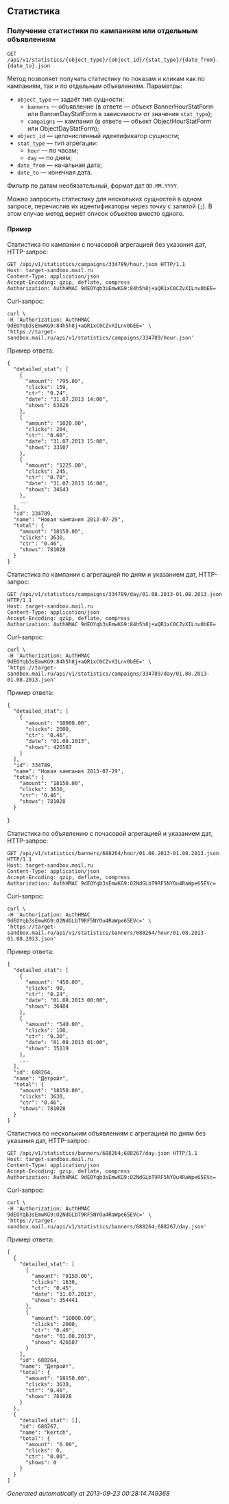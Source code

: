 ## Статистика


### Получение статистики по кампаниям или отдельным объявлениям
`GET /api/v1/statistics/{object_type}/{object_id}/{stat_type}/{date_from}-{date_to}.json`

Метод позволяет получать статистику по показам и кликам как по кампаниям,
так и по отдельным объявлениям. Параметры:

* `object_type` — задаёт тип сущности:
    + `banners` — объявление (в ответе — объект BannerHourStatForm или
    BannerDayStatForm в зависимости от значения `stat_type`);
    + `campaigns` — кампания (в ответе — объект ObjectHourStatForm или
    ObjectDayStatForm);
* `object_id` — целочисленный идентификатор сущности;
* `stat_type` — тип агрегации:
    + `hour` — по часам;
    + `day` — по дням;
* `date_from` — начальная дата;
* `date_to` — конечная дата.

Фильтр по датам необязательный, формат дат `DD.MM.YYYY`.

Можно запросить статистику для нескольких сущностей в одном запросе,
перечислив их идентификаторы через точку с запятой (`;`). В этом случае
метод вернёт список объектов вместо одного.

#### Пример

Статистика по кампании с почасовой агрегацией без указания дат, HTTP-запрос:

    GET /api/v1/statistics/campaigns/334789/hour.json HTTP/1.1
    Host: target-sandbox.mail.ru
    Content-Type: application/json
    Accept-Encoding: gzip, deflate, compress
    Authorization: AuthHMAC 9dEOYqb3sEmwKG9:84h5h8j+aQR1xC0CZvXILnv0bEE=

Curl-запрос:

    curl \
    -H 'Authorization: AuthHMAC 9dEOYqb3sEmwKG9:84h5h8j+aQR1xC0CZvXILnv0bEE=' \
    'https://target-sandbox.mail.ru/api/v1/statistics/campaigns/334789/hour.json'

Пример ответа:

    {
      "detailed_stat": [
        {
          "amount": "795.00",
          "clicks": 159,
          "ctr": "0.24",
          "date": "31.07.2013 14:00",
          "shows": 63826
        },
        {
          "amount": "1020.00",
          "clicks": 204,
          "ctr": "0.60",
          "date": "31.07.2013 15:00",
          "shows": 33507
        },
        {
          "amount": "1225.00",
          "clicks": 245,
          "ctr": "0.70",
          "date": "31.07.2013 16:00",
          "shows": 34643
        },
        ...
      ],
      "id": 334789,
      "name": "Новая кампания 2013-07-29",
      "total": {
        "amount": "18150.00",
        "clicks": 3630,
        "ctr": "0.46",
        "shows": 781028
      }
    }

Статистика по кампании с агрегацией по дням и указанием дат, HTTP-запрос:

    GET /api/v1/statistics/campaigns/334789/day/01.08.2013-01.08.2013.json HTTP/1.1
    Host: target-sandbox.mail.ru
    Content-Type: application/json
    Accept-Encoding: gzip, deflate, compress
    Authorization: AuthHMAC 9dEOYqb3sEmwKG9:84h5h8j+aQR1xC0CZvXILnv0bEE=

Curl-запрос:

    curl \
    -H 'Authorization: AuthHMAC 9dEOYqb3sEmwKG9:84h5h8j+aQR1xC0CZvXILnv0bEE=' \
    'https://target-sandbox.mail.ru/api/v1/statistics/campaigns/334789/day/01.08.2013-01.08.2013.json'

Пример ответа:

    {
      "detailed_stat": [
        {
          "amount": "10000.00",
          "clicks": 2000,
          "ctr": "0.46",
          "date": "01.08.2013",
          "shows": 426587
        }
      ],
      "id": 334789,
      "name": "Новая кампания 2013-07-29",
      "total": {
        "amount": "18150.00",
        "clicks": 3630,
        "ctr": "0.46",
        "shows": 781028
      }
}

Статистика по объявлению с почасовой агрегацией и указанием дат, HTTP-запрос:

    GET /api/v1/statistics/banners/688264/hour/01.08.2013-01.08.2013.json HTTP/1.1
    Host: target-sandbox.mail.ru
    Content-Type: application/json
    Accept-Encoding: gzip, deflate, compress
    Authorization: AuthHMAC 9dEOYqb3sEmwKG9:O2NdGLbT9RF5NYOu4RaWpe65EVc=

Curl-запрос:

    curl \
    -H 'Authorization: AuthHMAC 9dEOYqb3sEmwKG9:O2NdGLbT9RF5NYOu4RaWpe65EVc=' \
    'https://target-sandbox.mail.ru/api/v1/statistics/banners/688264/hour/01.08.2013-01.08.2013.json'

Пример ответа:

    {
      "detailed_stat": [
        {
          "amount": "450.00",
          "clicks": 90,
          "ctr": "0.24",
          "date": "01.08.2013 00:00",
          "shows": 36484
        },
        {
          "amount": "540.00",
          "clicks": 108,
          "ctr": "0.30",
          "date": "01.08.2013 01:00",
          "shows": 35119
        },
        ...
      ],
      "id": 688264,
      "name": "Детройт",
      "total": {
        "amount": "18150.00",
        "clicks": 3630,
        "ctr": "0.46",
        "shows": 781028
      }
    }

Статистика по нескольким объявлениям с агрегацией по дням без указания дат, HTTP-запрос:

    GET /api/v1/statistics/banners/688264;688267/day.json HTTP/1.1
    Host: target-sandbox.mail.ru
    Content-Type: application/json
    Accept-Encoding: gzip, deflate, compress
    Authorization: AuthHMAC 9dEOYqb3sEmwKG9:O2NdGLbT9RF5NYOu4RaWpe65EVc=

Curl-запрос:

    curl \
    -H 'Authorization: AuthHMAC 9dEOYqb3sEmwKG9:O2NdGLbT9RF5NYOu4RaWpe65EVc=' \
    'https://target-sandbox.mail.ru/api/v1/statistics/banners/688264;688267/day.json'

Пример ответа:

    [
      {
        "detailed_stat": [
          {
            "amount": "8150.00",
            "clicks": 1630,
            "ctr": "0.45",
            "date": "31.07.2013",
            "shows": 354441
          },
          {
            "amount": "10000.00",
            "clicks": 2000,
            "ctr": "0.46",
            "date": "01.08.2013",
            "shows": 426587
          }
        ],
        "id": 688264,
        "name": "Детройт",
        "total": {
          "amount": "18150.00",
          "clicks": 3630,
          "ctr": "0.46",
          "shows": 781028
        }
      },
      {
        "detailed_stat": [],
        "id": 688267,
        "name": "Kertch",
        "total": {
          "amount": "0.00",
          "clicks": 0,
          "ctr": "0.00",
          "shows": 0
        }
      }
    ]



*Generated automatically at 2013-09-23 00:28:14.749368*